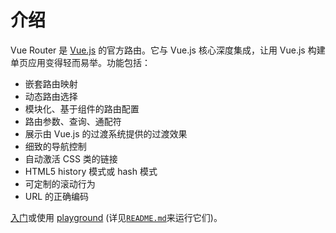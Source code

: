 # 介绍

Vue Router 是 [Vue.js](http://v3.vuejs.org) 的官方路由。它与 Vue.js 核心深度集成，让用 Vue.js 构建单页应用变得轻而易举。功能包括：

- 嵌套路由映射
- 动态路由选择
- 模块化、基于组件的路由配置
- 路由参数、查询、通配符
- 展示由 Vue.js 的过渡系统提供的过渡效果
- 细致的导航控制
- 自动激活 CSS 类的链接
- HTML5 history 模式或 hash 模式
- 可定制的滚动行为
- URL 的正确编码

<HomeSponsors />

[入门](/zh/guide/)或使用 [playground](https://github.com/vuejs/vue-router-next/tree/master/playground) (详见[`README.md`](https://github.com/vuejs/vue-router-next)来运行它们)。
